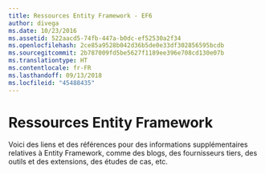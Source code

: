 ```yaml
---
title: Ressources Entity Framework - EF6
author: divega
ms.date: 10/23/2016
ms.assetid: 522aacd5-74fb-447a-b0dc-ef52530a2f34
ms.openlocfilehash: 2ce85a9528b042d36b5de0e33df302856595bcdb
ms.sourcegitcommit: 2b787009fd5be5627f1189ee396e708cd130e07b
ms.translationtype: HT
ms.contentlocale: fr-FR
ms.lasthandoff: 09/13/2018
ms.locfileid: "45488435"
---
```

# <a name="entity-framework-resources"></a>Ressources Entity Framework
Voici des liens et des références pour des informations supplémentaires relatives à Entity Framework, comme des blogs, des fournisseurs tiers, des outils et des extensions, des études de cas, etc.
